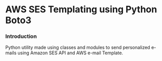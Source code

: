 # AWS SES Templating using Python Boto3
### Introduction
Python utility made using classes and modules to send personalized e-mails using Amazon SES API and AWS e-mail Template.
